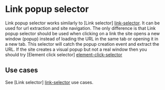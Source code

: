 # Link popup selector

Link popup selector works similarly to [Link selector] [link-selector]. It can
be used for url extraction and site navigation. The only difference is that
Link popup selector should be used when clicking on a link the site opens a new
window (popup) instead of loading the URL in the same tab or opening it in a
new tab. This selector will catch the popup creation event and extract the URL.
If the site creates a visual popup but not a real window then you should try
[Element click selector] [element-click-selector]

## Use cases
See [Link selector] [link-selector] use cases.

 [link-selector]: Link%20selector.md
 [element-click-selector]: Element%20click%20selector.md